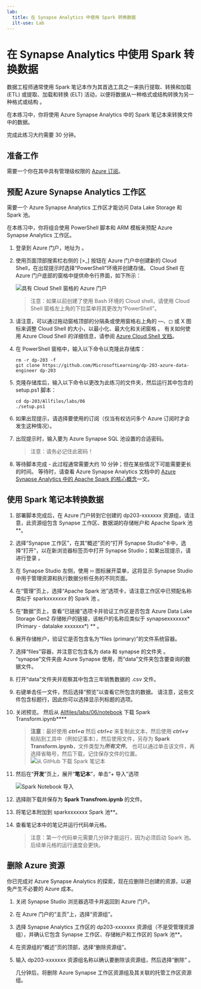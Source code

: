 ```yaml
---
lab:
  title: 在 Synapse Analytics 中使用 Spark 转换数据
  ilt-use: Lab
---
```


# 在 Synapse Analytics 中使用 Spark 转换数据

数据工程师通常使用 Spark 笔记本作为其首选工具之一来执行提取、转换和加载 (ETL) 或提取、加载和转换 (ELT) 活动，以便将数据从一种格式或结构转换为另一种格式或结构  。

在本练习中，你将使用 Azure Synapse Analytics 中的 Spark 笔记本来转换文件中的数据。

完成此练习大约需要 30 分钟。

## 准备工作

需要一个你在其中具有管理级权限的 [Azure 订阅](https://azure.microsoft.com/free)。

## 预配 Azure Synapse Analytics 工作区

需要一个 Azure Synapse Analytics 工作区才能访问 Data Lake Storage 和 Spark 池。

在本练习中，你将组合使用 PowerShell 脚本和 ARM 模板来预配 Azure Synapse Analytics 工作区。

1. 登录到 Azure 门户，地址为 [](https://portal.azure.com)。
2. 使用页面顶部搜索栏右侧的 [\>_] 按钮在 Azure 门户中创建新的 Cloud Shell，在出现提示时选择“PowerShell”环境并创建存储。 Cloud Shell 在 Azure 门户底部的窗格中提供命令行界面，如下所示：

    ![具有 Cloud Shell 窗格的 Azure 门户](./images/cloud-shell.png)

    > 注意：如果以前创建了使用 Bash 环境的 Cloud shell，请使用 Cloud Shell 窗格左上角的下拉菜单将其更改为“PowerShell”。

3. 请注意，可以通过拖动窗格顶部的分隔条或使用窗格右上角的 &#8212;、&#9723; 或 X 图标来调整 Cloud Shell 的大小，以最小化、最大化和关闭窗格  。 有关如何使用 Azure Cloud Shell 的详细信息，请参阅 [Azure Cloud Shell 文档](https://docs.microsoft.com/azure/cloud-shell/overview)。

4. 在 PowerShell 窗格中，输入以下命令以克隆此存储库：

    ```
    rm -r dp-203 -f
    git clone https://github.com/MicrosoftLearning/dp-203-azure-data-engineer dp-203
    ```

5. 克隆存储库后，输入以下命令以更改为此练习的文件夹，然后运行其中包含的 setup.ps1 脚本：

    ```
    cd dp-203/Allfiles/labs/06
    ./setup.ps1
    ```

6. 如果出现提示，请选择要使用的订阅（仅当有权访问多个 Azure 订阅时才会发生这种情况）。
7. 出现提示时，输入要为 Azure Synapse SQL 池设置的合适密码。

    > 注意：请务必记住此密码！

8. 等待脚本完成 - 此过程通常需要大约 10 分钟；但在某些情况下可能需要更长的时间。 等待时，请查看 Azure Synapse Analytics 文档中的 [Azure Synapse Analytics 中的 Apache Spark 的核心概念](https://learn.microsoft.com/azure/synapse-analytics/spark/apache-spark-concepts)一文。

## 使用 Spark 笔记本转换数据

1. 部署脚本完成后，在 Azure 门户转到它创建的 dp203-xxxxxxx 资源组，请注意，此资源组包含 Synapse 工作区、数据湖的存储帐户和 Apache Spark 池**。
2. 选择“Synapse 工作区”，在其“概述”页的“打开 Synapse Studio”卡中，选择“打开”，以在新浏览器标签页中打开 Synapse Studio；如果出现提示，请进行登录  。
3. 在 Synapse Studio 左侧，使用 &rsaquo;&rsaquo; 图标展开菜单，这将显示 Synapse Studio 中用于管理资源和执行数据分析任务的不同页面。
4. 在“管理”页上，选择“Apache Spark 池”选项卡，请注意工作区中已预配名称类似于 spark*xxxxxxx* 的 Spark 池  。
5. 在“数据”页上，查看“已链接”选项卡并验证工作区是否包含 Azure Data Lake Storage Gen2 存储帐户的链接，该帐户的名称应类似于 synapsexxxxxxx* (Primary - datalake xxxxxxx*) ** 。
6. 展开存储帐户，验证它是否包含名为“files (primary)”的文件系统容器。
7. 选择“files”容器，并注意它包含名为 data 和 synapse 的文件夹  。 “synapse”文件夹由 Azure Synapse 使用，而“data”文件夹包含要查询的数据文件。
8. 打开“data”文件夹并观察其中包含三年销售数据的 .csv 文件。
9. 右键单击任一文件，然后选择“预览”以查看它所包含的数据。 请注意，这些文件包含标题行，因此你可以选择显示列标题的选项。
10. 关闭预览。 然后从 [Allfiles/labs/06/notebook](https://github.com/MicrosoftLearning/dp-203-azure-data-engineer/tree/master/Allfiles/labs/06/notebooks) 下载 Spark Transform.ipynb****

    > **注意**：最好使用 ***ctrl+a*** 然后 ***ctrl+c*** 来复制此文本，然后使用 ***ctrl+v*** 粘贴到工具中（例如记事本），然后使用文件，另存为 **Spark Transform.ipynb**，文件类型为***所有文件***。 也可以通过单击该文件，再选择省略号，然后下载，记住保存文件的位置。
    ![从 GitHub 下载 Spark 笔记本](./images/select-download-notebook.png)

11. 然后在“**开发**”页上，展开“**笔记本**”，单击“+ 导入”选项

    ![Spark Notebook 导入](./image/../images/spark-notebook-import.png)
        
12. 选择刚下载并保存为 **Spark Transfrom.ipynb** 的文件。
13. 将笔记本附加到 sparkxxxxxxx Spark 池**。
14. 查看笔记本中的笔记并运行代码单元格。

    > 注意：第一个代码单元需要几分钟才能运行，因为必须启动 Spark 池。 后续单元格的运行速度会更快。

## 删除 Azure 资源

你已完成对 Azure Synapse Analytics 的探索，现在应删除已创建的资源，以避免产生不必要的 Azure 成本。

1. 关闭 Synapse Studio 浏览器选项卡并返回到 Azure 门户。
2. 在 Azure 门户的“主页”上，选择“资源组”。
3. 选择 Synapse Analytics 工作区的 dp203-xxxxxxx 资源组（不是受管理资源组），并确认它包含 Synapse 工作区、存储帐户和工作区的 Spark 池**。
4. 在资源组的“概述”页的顶部，选择“删除资源组”。
5. 输入 dp203-xxxxxxx 资源组名称以确认要删除该资源组，然后选择“删除” 。

    几分钟后，将删除 Azure Synapse 工作区资源组及其关联的托管工作区资源组。
